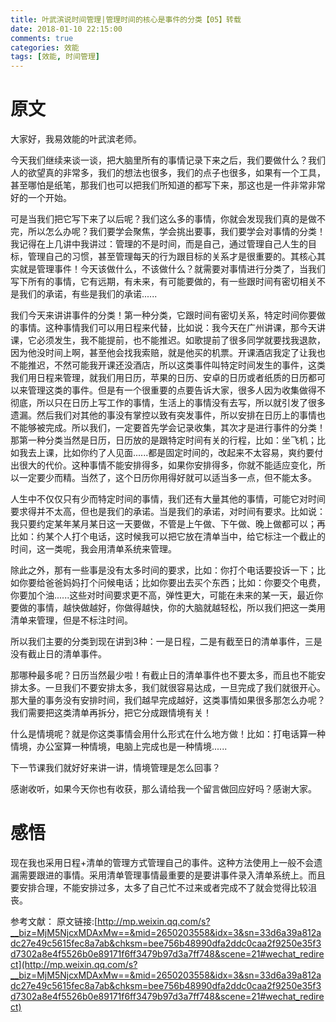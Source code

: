 ```yaml
---
title: 叶武滨说时间管理|管理时间的核心是事件的分类【05】转载
date: 2018-01-10 22:15:00
comments: true
categories: 效能
tags: [效能, 时间管理]
---
```

# 原文
大家好，我易效能的叶武滨老师。

今天我们继续来谈一谈，把大脑里所有的事情记录下来之后，我们要做什么？我们人的欲望真的非常多，我们的想法也很多，我们的点子也很多，如果有一个工具，甚至哪怕是纸笔，那我们也可以把我们所知道的都写下来，那这也是一件非常非常好的一个开始。

可是当我们把它写下来了以后呢？我们这么多的事情，你就会发现我们真的是做不完，所以怎么办呢？我们要学会聚焦，学会挑出要事，我们要学会对事情的分类！我记得在上几讲中我讲过：管理的不是时间，而是自己，通过管理自己人生的目标，管理自己的习惯，甚至管理每天的行为跟目标的关系才是很重要的。其核心其实就是管理事件！今天该做什么，不该做什么？就需要对事情进行分类了，当我们写下所有的事情，它有远期，有未来，有可能要做的，有一些跟时间有密切相关不是我们的承诺，有些是我们的承诺......

我们今天来讲讲事件的分类！第一种分类，它跟时间有密切关系，特定时间你要做的事情。这种事情我们可以用日程来代替，比如说：我今天在广州讲课，那今天讲课，它必须发生，我不能提前，也不能推迟。如歌提前了很多同学就要找我退款，因为他没时间上啊，甚至他会找我索赔，就是他买的机票。开课酒店我定了让我也不能推迟，不然可能我开课还没酒店，所以这类事件叫特定时间发生的事件，这类我们用日程来管理，就我们用日历，苹果的日历、安卓的日历或者纸质的日历都可以来管理这类的事件。但是有一个很重要的点要告诉大家，很多人因为收集做得不彻底，所以只在日历上写工作的事情，生活上的事情没有去写，所以就引发了很多遗漏。然后我们对其他的事没有掌控以致有突发事件，所以安排在日历上的事情也不能够被完成。所以我们，一定要首先学会记录收集，其次才是进行事件的分类！那第一种分类当然是日历，日历放的是跟特定时间有关的行程，比如：坐飞机；比如我去上课，比如你约了人见面......都是固定时间的，改起来不太容易，爽约要付出很大的代价。这种事情不能安排得多，如果你安排得多，你就不能适应变化，所以一定要少而精。当然了，这个日历你用得好就可以适当多一点，但不能太多。

人生中不仅仅只有少而特定时间的事情，我们还有大量其他的事情，可能它对时间要求得并不太高，但也是我们的承诺。当是我们的承诺，对时间有要求。比如说：我只要约定某年某月某日这一天要做，不管是上午做、下午做、晚上做都可以；再比如：约某个人打个电话，这时候我可以把它放在清单当中，给它标注一个截止的时间，这一类呢，我会用清单系统来管理。

除此之外，那有一些事是没有太多时间的要求，比如：你打个电话要投诉一下；比如你要给爸爸妈妈打个问候电话；比如你要出去买个东西；比如：你要交个电费，你要加个油......这些对时间要求更不高，弹性更大，可能在未来的某一天，最近你要做的事情，越快做越好，你做得越快，你的大脑就越轻松，所以我们把这一类用清单来管理，但是不标注时间。


所以我们主要的分类到现在讲到3种：一是日程，二是有截至日的清单事件，三是没有截止日的清单事件。

那哪种最多呢？日历当然最少啦！有截止日的清单事件也不要太多，而且也不能安排太多。一旦我们不要安排太多，我们就很容易达成，一旦完成了我们就很开心。那大量的事务没有安排时间，我们越早完成越好，这类事情如果很多那怎么办呢？我们需要把这类清单再拆分，把它分成跟情境有关！

什么是情境呢？就是你这类事情会用什么形式在什么地方做！比如：打电话算一种情境，办公室算一种情境，电脑上完成也是一种情境......

下一节课我们就好好来讲一讲，情境管理是怎么回事？

感谢收听，如果今天你也有收获，那么请给我一个留言做回应好吗？感谢大家。

# 感悟
现在我也采用日程+清单的管理方式管理自己的事件。这种方法使用上一般不会遗漏需要跟进的事情。采用清单管理事情最重要的是要讲事件录入清单系统上。而且要安排合理，不能安排过多，太多了自己忙不过来或者完成不了就会觉得比较沮丧。

参考文献：
原文链接:[http://mp.weixin.qq.com/s?__biz=MjM5NjcxMDAxMw==&mid=2650203558&idx=3&sn=33d6a39a812adc27e49c5615fec8a7ab&chksm=bee756b48990dfa2ddc0caa2f9250e35f3d7302a8e4f5526b0e89171f6ff3479b97d3a7ff748&scene=21#wechat_redirect](http://mp.weixin.qq.com/s?__biz=MjM5NjcxMDAxMw==&mid=2650203558&idx=3&sn=33d6a39a812adc27e49c5615fec8a7ab&chksm=bee756b48990dfa2ddc0caa2f9250e35f3d7302a8e4f5526b0e89171f6ff3479b97d3a7ff748&scene=21#wechat_redirect)

